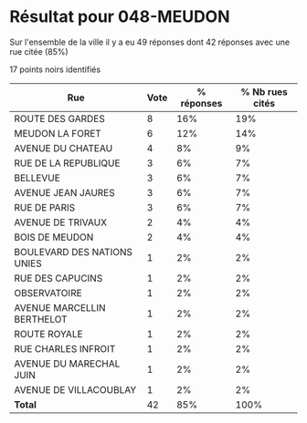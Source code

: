 # Résultat pour 048-MEUDON

Sur l'ensemble de la ville il y a eu 49 réponses dont 42 réponses avec une rue citée (85%)

17 points noirs identifiés

| Rue | Vote | % réponses | % Nb rues cités|
|-----|------|------------|----------------|
| ROUTE DES GARDES | 8 | 16% | 19%|
| MEUDON LA FORET | 6 | 12% | 14%|
| AVENUE DU CHATEAU | 4 | 8% | 9%|
| RUE DE LA REPUBLIQUE | 3 | 6% | 7%|
| BELLEVUE | 3 | 6% | 7%|
| AVENUE JEAN JAURES | 3 | 6% | 7%|
| RUE DE PARIS | 3 | 6% | 7%|
| AVENUE DE TRIVAUX | 2 | 4% | 4%|
| BOIS DE MEUDON | 2 | 4% | 4%|
| BOULEVARD DES NATIONS UNIES | 1 | 2% | 2%|
| RUE DES CAPUCINS | 1 | 2% | 2%|
| OBSERVATOIRE | 1 | 2% | 2%|
| AVENUE MARCELLIN BERTHELOT | 1 | 2% | 2%|
| ROUTE ROYALE | 1 | 2% | 2%|
| RUE CHARLES INFROIT | 1 | 2% | 2%|
| AVENUE DU MARECHAL JUIN | 1 | 2% | 2%|
| AVENUE DE VILLACOUBLAY | 1 | 2% | 2%|
| **Total** | 42 | 85% | 100%|
